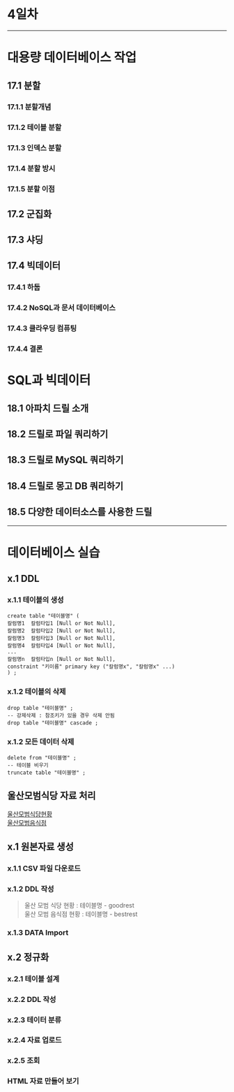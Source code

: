 # 4일차 
--- 
# 대용량 데이터베이스 작업 
## 17.1 분할 
### 17.1.1 분할개념 
### 17.1.2 테이블 분할 
### 17.1.3 인덱스 분할 
### 17.1.4 분할 방시 
### 17.1.5 분할 이점 
## 17.2 군집화 
## 17.3 샤딩 
## 17.4 빅데이터 
### 17.4.1 하둡 
### 17.4.2 NoSQL과 문서 데이터베이스 
### 17.4.3 클라우딩 컴퓨팅 
### 17.4.4 결론 

# SQL과 빅데이터 
## 18.1 아파치 드릴 소개 
## 18.2 드릴로 파일 쿼리하기 
## 18.3 드릴로 MySQL 쿼리하기 
## 18.4 드릴로 몽고 DB 쿼리하기 
## 18.5 다양한 데이터소스를 사용한 드릴 
--- 
# 데이터베이스 실습 

## x.1 DDL 
### x.1.1 테이블의 생성 
``` 
create table "테이블명" ( 
칼럼명1  칼럼타입1 [Null or Not Null], 
칼럼명2  칼럼타입2 [Null or Not Null], 
칼럼명3  칼럼타입3 [Null or Not Null], 
칼럼명4  칼럼타입4 [Null or Not Null], 
...
칼럼명n  칼럼타입n [Null or Not Null], 
constraint "키이름" primary key ("칼럼명x", "칼럼명x" ...)
) ; 
``` 
### x.1.2 테이블의 삭제 
```
drop table "테이블명" ; 
-- 강제삭제 : 참조키가 있을 경우 삭제 안됨 
drop table "테이블명" cascade ; 
``` 
### x.1.2 모든 데이터 삭제 
```
delete from "테이블명" ; 
-- 테이블 비우기 
truncate table "테이블명" ; 
``` 
## 울산모범식당 자료 처리 

[울산모범식당현황](https://www.data.go.kr/data/15083263/fileData.do)    
[울산모범음식점](https://data.ulsan.go.kr/user/apimng/dataset/totalView.ulsan?searchCondition=REG_TITLE&postSearch=%EB%AA%A8%EB%B2%94%EC%9D%8C%EC%8B%9D%EC%A0%90&searchRegGroup=&apiRegSid=169&regType=&orderField=VIEW_COUNT&orderSort=DESC&menuCd=DOM_000000101005000000&pageIndex=1&regGroupArr=&offerInstArr=#read/page=1&perPage=10) 

## x.1 원본자료 생성 
### x.1.1 CSV 파일 다운로드 
### x.1.2 DDL 작성 
  > 울산 모범 식당 현황 : 테이블명 - goodrest     
  > 울산 모범 음식점 현황 : 테이블명 - bestrest 
### x.1.3 DATA Import 

## x.2 정규화 
### x.2.1 테이블 설계 
### x.2.2 DDL 작성 
### x.2.3 테이터 분류 
### x.2.4 자료 업로드 
### x.2.5 조회 

### HTML 자료 만들어 보기 
